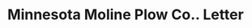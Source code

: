 ---
doi: 10.7916/D8JQ2C2F
date_other: '1903'
date_other_textual: '1903'
form: correspondence
genre:
- Letters (correspondence)
name:
- Minnesota Moline Plow Co.
object_in_context_url: https://biggert.cul.columbia.edu/items/view/ave_biggert_00653
subject_hierarchical_geographic:
- Minneapolis, Minnesota, United States
subject_name:
- Minnesota Moline Plow Co.
title: Minnesota Moline Plow Co.. Letter
sort_title: Minnesota Moline Plow Co.. Letter
call_number: ave_biggert_00653
coordinates:
- 44.983333333333334,-93.26666666666667
pid: ave_biggert_00653
identifiers: ave_biggert_00653
thumbnail: https://derivativo-2.library.columbia.edu/iiif/2/ldpd:345674/full/!256,256/0/native.jpg
permalink: "/biggert/ave_biggert_00653/"
layout: iiif-image-page
---